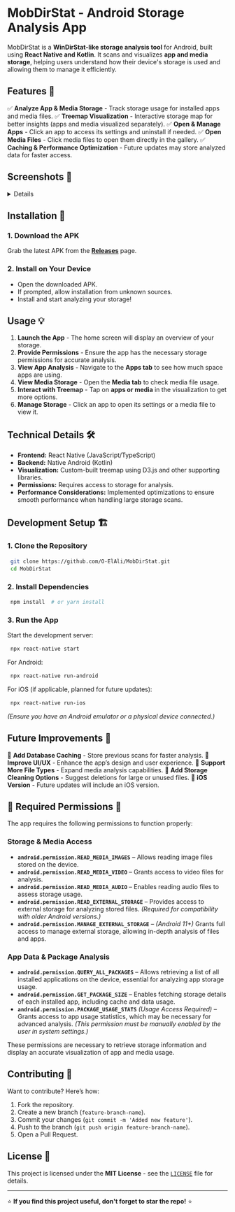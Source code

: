 # MobDirStat - Android Storage Analysis App

MobDirStat is a **WinDirStat-like storage analysis tool** for Android, built using **React Native and Kotlin**. It scans and visualizes **app and media storage**, helping users understand how their device's storage is used and allowing them to manage it efficiently.

## Features 🚀

✅ **Analyze App & Media Storage** - Track storage usage for installed apps and media files.
✅ **Treemap Visualization** - Interactive storage map for better insights (apps and media visualized separately).
✅ **Open & Manage Apps** - Click an app to access its settings and uninstall if needed.
✅ **Open Media Files** - Click media files to open them directly in the gallery.
✅ **Caching & Performance Optimization** - Future updates may store analyzed data for faster access.

## Screenshots 📸  

<details>
  <summary>Details</summary>  

Click to view welcome screen and permissions:  
- ![Welcome](screenshots/Welcome.jpg)  
- ![Permissions](screenshots/Grant%20Permissions.jpg)  
- ![Select MobDirStat](screenshots/Select%20MobDirStat.jpg) **Select MobDirStat then grant**  

### **Phone Overview**  
Overview of the entire phone's storage system:  
- ![Phone Overview](screenshots/Phone%20Overview%20Tab.jpg)  

### **Tabs**  
- **Apps Tab**: ![Apps Tab](screenshots/General%20Apps%20Tab.jpg)  
- **Media Tab**: ![Media Tab](screenshots/General%20Media%20Tab.jpg)  

### **Selected App & Settings**  
- **Selected App**: ![Selected App](screenshots/Selected%20app%20in%20Apps%20Tab.jpg)  
- **Click Go to Settings**: ![App Settings](screenshots/Settings%20Redirect.jpg)  

</details>





## Installation 📲

### **1. Download the APK**

Grab the latest APK from the **[Releases](https://github.com/O-ElAli/MobDirStat/releases)** page.

### **2. Install on Your Device**

- Open the downloaded APK.
- If prompted, allow installation from unknown sources.
- Install and start analyzing your storage!

## Usage 💡

1. **Launch the App** - The home screen will display an overview of your storage.
2. **Provide Permissions** - Ensure the app has the necessary storage permissions for accurate analysis.
3. **View App Analysis** - Navigate to the **Apps tab** to see how much space apps are using.
4. **View Media Storage** - Open the **Media tab** to check media file usage.
5. **Interact with Treemap** - Tap on **apps or media** in the visualization to get more options.
6. **Manage Storage** - Click an app to open its settings or a media file to view it.

## Technical Details 🛠️

- **Frontend:** React Native (JavaScript/TypeScript)
- **Backend:** Native Android (Kotlin)
- **Visualization:** Custom-built treemap using D3.js and other supporting libraries.
- **Permissions:** Requires access to storage for analysis.
- **Performance Considerations:** Implemented optimizations to ensure smooth performance when handling large storage scans.

## Development Setup 🏗️

### **1. Clone the Repository**

```bash
 git clone https://github.com/O-ElAli/MobDirStat.git
 cd MobDirStat
```

### **2. Install Dependencies**

```bash
 npm install  # or yarn install
```

### **3. Run the App**

Start the development server:
```bash
 npx react-native start
```

For Android:
```bash
 npx react-native run-android
```

For iOS (if applicable, planned for future updates):
```bash
 npx react-native run-ios
```

*(Ensure you have an Android emulator or a physical device connected.)*

## Future Improvements 🚧

🔹 **Add Database Caching** - Store previous scans for faster analysis.
🔹 **Improve UI/UX** - Enhance the app’s design and user experience.
🔹 **Support More File Types** - Expand media analysis capabilities.
🔹 **Add Storage Cleaning Options** - Suggest deletions for large or unused files.
🔹 **iOS Version** - Future updates will include an iOS version.

## 📜 Required Permissions 🔑  

The app requires the following permissions to function properly:  

### **Storage & Media Access**  
- **`android.permission.READ_MEDIA_IMAGES`** – Allows reading image files stored on the device.  
- **`android.permission.READ_MEDIA_VIDEO`** – Grants access to video files for analysis.  
- **`android.permission.READ_MEDIA_AUDIO`** – Enables reading audio files to assess storage usage.  
- **`android.permission.READ_EXTERNAL_STORAGE`** – Provides access to external storage for analyzing stored files. *(Required for compatibility with older Android versions.)*  
- **`android.permission.MANAGE_EXTERNAL_STORAGE`** – *(Android 11+)* Grants full access to manage external storage, allowing in-depth analysis of files and apps.  

### **App Data & Package Analysis**  
- **`android.permission.QUERY_ALL_PACKAGES`** – Allows retrieving a list of all installed applications on the device, essential for analyzing app storage usage.  
- **`android.permission.GET_PACKAGE_SIZE`** – Enables fetching storage details of each installed app, including cache and data usage.  
- **`android.permission.PACKAGE_USAGE_STATS`** *(Usage Access Required)* – Grants access to app usage statistics, which may be necessary for advanced analysis. *(This permission must be manually enabled by the user in system settings.)*  


These permissions are necessary to retrieve storage information and display an accurate visualization of app and media usage.

## Contributing 🤝

Want to contribute? Here’s how:

1. Fork the repository.
2. Create a new branch (`feature-branch-name`).
3. Commit your changes (`git commit -m 'Added new feature'`).
4. Push to the branch (`git push origin feature-branch-name`).
5. Open a Pull Request.

## License 📜

This project is licensed under the **MIT License** - see the [`LICENSE`](LICENSE) file for details.

---

⭐ **If you find this project useful, don't forget to star the repo!** ⭐

